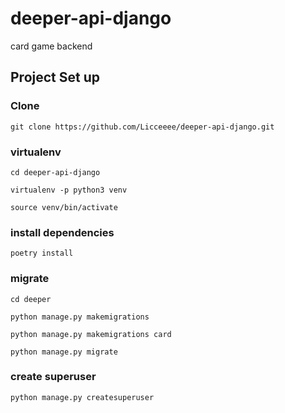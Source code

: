 # deeper-api-django
card game backend

## Project Set up

### Clone
`git clone https://github.com/Licceeee/deeper-api-django.git`

### virtualenv
`cd deeper-api-django`

`virtualenv -p python3 venv`

`source venv/bin/activate`

### install dependencies
`poetry install`

### migrate
`cd deeper`

`python manage.py makemigrations`

`python manage.py makemigrations card`

`python manage.py migrate`

### create superuser
`python manage.py createsuperuser`



<!-- ### TODO setup postgres
`psycopg2-binary`

`
'default': {
    'ENGINE': 'django.db.backends.postgresql_psycopg2',
    'NAME': '[dbname]',
    'USER': '[dbadmin]',
    'PASSWORD': '',
    'HOST': 'localhost',
    'PORT': '',
}
` -->
